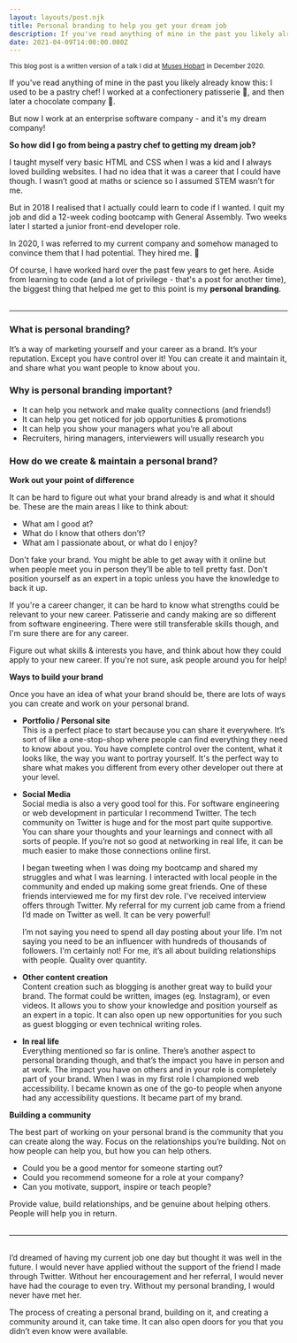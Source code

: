 ```yaml
---
layout: layouts/post.njk
title: Personal branding to help you get your dream job
description: If you've read anything of mine in the past you likely already know this: I used to be a pastry chef! I worked at a confectionery patisserie 🍬, and then later a chocolate company 🍫. But now I work at an enterprise software company - and it's my dream company! So how did I go from being a pastry chef to getting my dream job?
date: 2021-04-09T14:00:00.000Z
---
```


<sup>This blog post is a written version of a talk I did at [Muses Hobart](https://musescodejs.org/hobart.html) in December 2020.</sup>

If you've read anything of mine in the past you likely already know this: I used to be a pastry chef! I worked at a confectionery patisserie 🍬, and then later a chocolate company 🍫.

But now I work at an enterprise software company - and it's my dream company!

**So how did I go from being a pastry chef to getting my dream job?**

I taught myself very basic HTML and CSS when I was a kid and I always loved building websites. I had no idea that it was a career that I could have though. I wasn’t good at maths or science so I assumed STEM wasn’t for me.

But in 2018 I realised that I actually could learn to code if I wanted. I quit my job and did a 12-week coding bootcamp with General Assembly. Two weeks later I started a junior front-end developer role.

In 2020, I was referred to my current company and somehow managed to convince them that I had potential. They hired me. 🎉

Of course, I have worked hard over the past few years to get here. Aside from learning to code (and a lot of privilege - that's a post for another time), the biggest thing that helped me get to this point is my **personal branding**.<br><br>

---

### What is personal branding?

It’s a way of marketing yourself and your career as a brand. It’s your reputation. Except you have control over it! You can create it and maintain it, and share what you want people to know about you.

### Why is personal branding important?

- It can help you network and make quality connections (and friends!)
- It can help you get noticed for job opportunities & promotions
- It can help you show your managers what you’re all about
- Recruiters, hiring managers, interviewers will usually research you

### How do we create & maintain a personal brand?

**Work out your point of difference**

It can be hard to figure out what your brand already is and what it should be. These are the main areas I like to think about:

- What am I good at?
- What do I know that others don’t?
- What am I passionate about, or what do I enjoy?

Don't fake your brand. You might be able to get away with it online but when people meet you in person they’ll be able to tell pretty fast. Don't position yourself as an expert in a topic unless you have the knowledge to back it up.

If you're a career changer, it can be hard to know what strengths could be relevant to your new career. Patisserie and candy making are so different from software engineering. There were still transferable skills though, and I'm sure there are for any career.

Figure out what skills & interests you have, and think about how they could apply to your new career. If you're not sure, ask people around you for help!

**Ways to build your brand**

Once you have an idea of what your brand should be, there are lots of ways you can create and work on your personal brand.

- **Portfolio / Personal site**<br>
  This is a perfect place to start because you can share it everywhere. It’s sort of like a one-stop-shop where people can find everything they need to know about you. You have complete control over the content, what it looks like, the way you want to portray yourself. It's the perfect way to share what makes you different from every other developer out there at your level.
- **Social Media**<br>
  Social media is also a very good tool for this. For software engineering or web development in particular I recommend Twitter. The tech community on Twitter is huge and for the most part quite supportive. You can share your thoughts and your learnings and connect with all sorts of people. If you’re not so good at networking in real life, it can be much easier to make those connections online first.

  I began tweeting when I was doing my bootcamp and shared my struggles and what I was learning. I interacted with local people in the community and ended up making some great friends. One of these friends interviewed me for my first dev role. I've received interview offers through Twitter. My referral for my current job came from a friend I’d made on Twitter as well. It can be very powerful!

  I’m not saying you need to spend all day posting about your life. I’m not saying you need to be an influencer with hundreds of thousands of followers. I'm certainly not! For me, it’s all about building relationships with people. Quality over quantity.

- **Other content creation**<br>
  Content creation such as blogging is another great way to build your brand. The format could be written, images (eg. Instagram), or even videos. It allows you to show your knowledge and position yourself as an expert in a topic. It can also open up new opportunities for you such as guest blogging or even technical writing roles.
- **In real life**<br>
  Everything mentioned so far is online. There’s another aspect to personal branding though, and that’s the impact you have in person and at work. The impact you have on others and in your role is completely part of your brand. When I was in my first role I championed web accessibility. I became known as one of the go-to people when anyone had any accessibility questions. It became part of my brand.

**Building a community**

The best part of working on your personal brand is the community that you can create along the way. Focus on the relationships you’re building. Not on how people can help you, but how you can help others.

- Could you be a good mentor for someone starting out?
- Could you recommend someone for a role at your company?
- Can you motivate, support, inspire or teach people?

Provide value, build relationships, and be genuine about helping others. People will help you in return.<br><br>

---

<br>I’d dreamed of having my current job one day but thought it was well in the future. I would never have applied without the support of the friend I made through Twitter. Without her encouragement and her referral, I would never have had the courage to even try. Without my personal branding, I would never have met her.

The process of creating a personal brand, building on it, and creating a community around it, can take time. It can also open doors for you that you didn’t even know were available.
